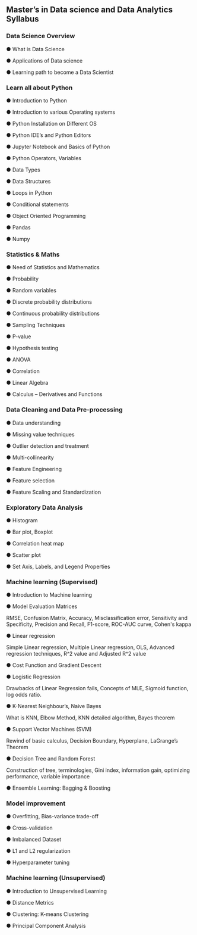 ## Master’s in Data science and Data Analytics Syllabus

### Data Science Overview

●      What is Data Science

●      Applications of Data science

●      Learning path to become a Data Scientist

### Learn all about Python

●      Introduction to Python

●      Introduction to various Operating systems

●      Python Installation on Different OS

●      Python IDE’s and Python Editors

●      Jupyter Notebook and Basics of Python

●      Python Operators, Variables

●      Data Types

●      Data Structures

●      Loops in Python

●      Conditional statements

●      Object Oriented Programming

●      Pandas

●      Numpy

### Statistics & Maths

●      Need of Statistics and Mathematics

●      Probability

●      Random variables

●      Discrete probability distributions

●      Continuous probability distributions

●      Sampling Techniques

●      P-value

●      Hypothesis testing

●      ANOVA

●      Correlation

●      Linear Algebra

●      Calculus – Derivatives and Functions

### Data Cleaning and Data Pre-processing

●      Data understanding

●      Missing value techniques

●      Outlier detection and treatment

●      Multi-collinearity

●      Feature Engineering

●      Feature selection

●      Feature Scaling and Standardization

### Exploratory Data Analysis

●      Histogram

●      Bar plot, Boxplot

●      Correlation heat map

●      Scatter plot

●      Set Axis, Labels, and Legend Properties

### Machine learning (Supervised)

●      Introduction to Machine learning

●      Model Evaluation Matrices

RMSE, Confusion Matrix, Accuracy, Misclassification error, Sensitivity and Specificity, Precision and Recall, F1-score, ROC-AUC curve, Cohen's kappa

●      Linear regression

Simple Linear regression, Multiple Linear regression, OLS, Advanced regression techniques, R^2 value and Adjusted R^2 value

●      Cost Function and Gradient Descent

●      Logistic Regression

Drawbacks of Linear Regression fails, Concepts of MLE, Sigmoid function, log odds ratio.

●      K-Nearest Neighbour’s, Naive Bayes

What is KNN, Elbow Method, KNN detailed algorithm, Bayes theorem

●      Support Vector Machines (SVM)

Rewind of basic calculus, Decision Boundary, Hyperplane, LaGrange’s Theorem

●      Decision Tree and Random Forest

Construction of tree, terminologies, Gini index, information gain, optimizing performance, variable importance

●      Ensemble Learning: Bagging & Boosting

### Model improvement

●      Overfitting, Bias-variance trade-off

●      Cross-validation

●      Imbalanced Dataset

●      L1 and L2 regularization

●      Hyperparameter tuning

### Machine learning (Unsupervised)

●      Introduction to Unsupervised Learning

●      Distance Metrics

●      Clustering: K-means Clustering

●      Principal Component Analysis
